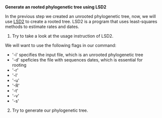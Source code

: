 <script>
import Link from "$components/Link.svelte";
import Execute from "$components/Execute.svelte";
</script>

**Generate an rooted phylogenetic tree using LSD2**

In the previous step we created an unrooted phylogenetic tree, now, we will use [LSD2](https://github.com/tothuhien/lsd2) to create a rooted tree. LSD2 is a program that uses least-squares methods to estimate rates and dates.  

1. Try <Execute command="LSD2 -help" inline /> to
take a look at the usage instruction of LSD2.

We will want to use the following flags in our command:

- '-i' specifies the input file, which is an unrooted phylogenetic tree
- '-d' speficies the file with sequences dates, which is essential for rooting
- '-r'
- '-l'
- '-u'
- '-R'
- '-t'
- '-v'
- '-s'

2. Try <Execute command="lsd2 -i tree_file.nwk -d hiv1_dates.txt -r a -l -1 -u 0 -q 0.2 -R 365 -t 0.00000000010000000000 -v 1 -s 9182" inline /> to generate our phylogenetic tree.



